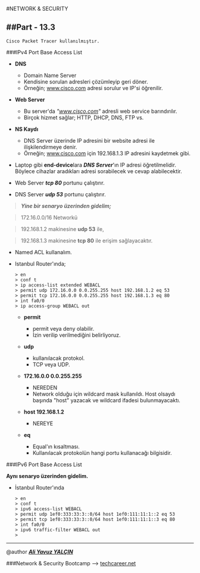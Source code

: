 #NETWORK & SECURITY

##Part - 13.3
----

	Cisco Packet Tracer kullanılmıştır.

###IPv4 Port Base Access List

*	**DNS**
	*	Domain Name Server
	*	Kendisine sorulan adresleri çözümleyip geri döner.
	*	Örneğin; www.cisco.com adresi sorulur ve IP'si öğrenilir.

*	**Web Server**
	*	Bu server'da *"www.cisco.com"* adresli web service barındırılır.
	*	Birçok hizmet sağlar; HTTP, DHCP, DNS, FTP vs.

*	**NS Kaydı**
	*	DNS Server üzerinde IP adresini bir website adresi ile ilişkilendirmeye denir.
	*	Örneğin; www.cisco.com için 192.168.1.3 IP adresini kaydetmek gibi.

*	Laptop gibi **end-device**lara ***DNS Server***'ın IP adresi öğretilmelidir. Böylece cihazlar aradıkları adresi sorabilecek ve cevap alabilecektir.
*	Web Server ***tcp 80*** portunu çalıştırır.
*	DNS Server ***udp 53*** portunu çalıştırır.


>***Yine bir senaryo üzerinden gidelim;***

> 172.16.0.0/16 Networkü 

> 192.168.1.2 makinesine **udp 53** ile,

> 192.168.1.3 makinesine **tcp 80** ile erişim sağlayacaktır.


*	Named ACL kullanalım.
*	Istanbul Router'ında;

		> en
		> conf t
		> ip access-list extended WEBACL
		> permit udp 172.16.0.0 0.0.255.255 host 192.168.1.2 eq 53
		> permit tcp 172.16.0.0 0.0.255.255 host 192.168.1.3 eq 80
		> int fa0/0
		> ip access-group WEBACL out

	*	**permit**
		*	permit veya deny olabilir.
		*	İzin verilip verilmediğini belirliyoruz.

	*	**udp**
		*	kullanılacak protokol.
		*	TCP veya UDP.

	*	**172.16.0.0 0.0.255.255**
		*	NEREDEN
		*	Network olduğu için wildcard mask kullanıldı. Host olsaydı başında "host" yazacak ve wildcard ifadesi bulunmayacaktı.

	*	**host 192.168.1.2**
		*	NEREYE

	*	**eq**
		*	Equal'ın kısaltması.
		*	Kullanılacak protokolün hangi portu kullanacağı bilgisidir.


###IPv6 Port Base Access List

**Aynı senaryo üzerinden gidelim.**

*	İstanbul Router'ında

		> en
		> conf t
		> ipv6 access-list WEBACL
		> permit udp 1ef0:333:33:3::0/64 host 1ef0:111:11:1::2 eq 53
		> permit tcp 1ef0:333:33:3::0/64 host 1ef0:111:11:1::3 eq 80
		> int fa0/0
		> ipv6 traffic-filter WEBACL out
		> 

---

@author ***[Ali Yavuz YALÇIN](https://www.linkedin.com/in/ali-yavuz-yalcin/)***

###Network & Security Bootcamp --> [techcareer.net](https://www.techcareer.net/en) 